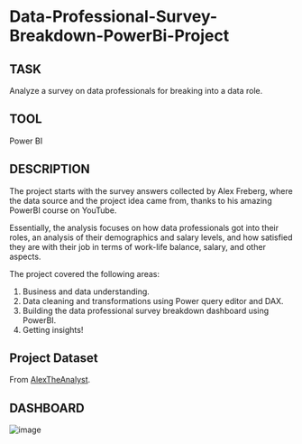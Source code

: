 # Data-Professional-Survey-Breakdown-PowerBi-Project
## TASK
Analyze a survey on data professionals for breaking into a data role.

## TOOL
Power BI

## DESCRIPTION
The project starts with the survey answers collected by Alex Freberg, where the data source and the project idea came from, thanks to his amazing PowerBI course on YouTube.

Essentially, the analysis focuses on how data professionals got into their roles, an analysis of their demographics and salary levels, and how satisfied they are with their job in terms of work-life balance, salary, and other aspects.

The project covered the following areas:

1. Business and data understanding.
2. Data cleaning and transformations using Power query editor and DAX.
3. Building the data professional survey breakdown dashboard using PowerBI.
4. Getting insights!

## Project Dataset
From [AlexTheAnalyst](https://github.com/AlexTheAnalyst/Power-BI/blob/main/Power%20BI%20-%20Final%20Project.xlsx).

## DASHBOARD
![image](https://github.com/AmiraQadry/Data-Professional-Survey-Breakdown-PowerBi-Project/assets/106974489/b2875a6c-36d6-446a-881f-c7fed2d4d5dd)

